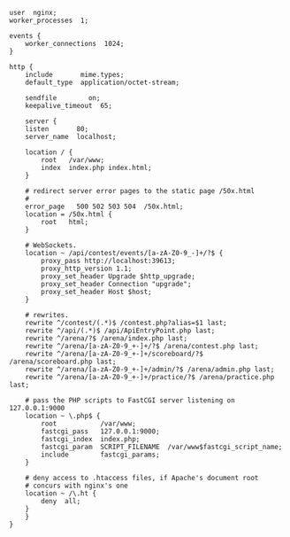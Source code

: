 	user  nginx;
	worker_processes  1;

	events {
	    worker_connections  1024;
	}

	http {
	    include       mime.types;
	    default_type  application/octet-stream;

	    sendfile        on;
	    keepalive_timeout  65;

	    server {
		listen       80;
		server_name  localhost;

		location / {
		    root   /var/www;
		    index  index.php index.html;
		}

		# redirect server error pages to the static page /50x.html
		#
		error_page   500 502 503 504  /50x.html;
		location = /50x.html {
		    root   html;
		}

		# WebSockets.
		location ~ /api/contest/events/[a-zA-Z0-9_-]+/?$ {
		    proxy_pass http://localhost:39613;
		    proxy_http_version 1.1;
		    proxy_set_header Upgrade $http_upgrade;
		    proxy_set_header Connection "upgrade";
		    proxy_set_header Host $host;
		}

		# rewrites.
		rewrite ^/contest/(.*)$ /contest.php?alias=$1 last;
		rewrite ^/api/(.*)$ /api/ApiEntryPoint.php last;
		rewrite ^/arena/?$ /arena/index.php last;
		rewrite ^/arena/[a-zA-Z0-9_+-]+/?$ /arena/contest.php last;
	 	rewrite ^/arena/[a-zA-Z0-9_+-]+/scoreboard/?$ /arena/scoreboard.php last;
		rewrite ^/arena/[a-zA-Z0-9_+-]+/admin/?$ /arena/admin.php last;
		rewrite ^/arena/[a-zA-Z0-9_+-]+/practice/?$ /arena/practice.php last;

		# pass the PHP scripts to FastCGI server listening on 127.0.0.1:9000
		location ~ \.php$ {
		    root           /var/www;
		    fastcgi_pass   127.0.0.1:9000;
		    fastcgi_index  index.php;
		    fastcgi_param  SCRIPT_FILENAME  /var/www$fastcgi_script_name;
		    include        fastcgi_params;
		}

		# deny access to .htaccess files, if Apache's document root
		# concurs with nginx's one
		location ~ /\.ht {
		    deny  all;
		}
	    }
	}